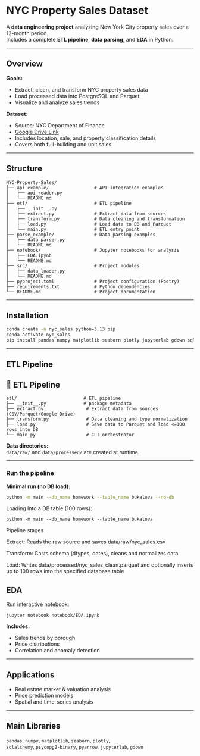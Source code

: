 # NYC Property Sales Dataset

A **data engineering project** analyzing New York City property sales over a 12-month period.  
Includes a complete **ETL pipeline**, **data parsing**, and **EDA** in Python.

---

## Overview

**Goals:**
- Extract, clean, and transform NYC property sales data  
- Load processed data into PostgreSQL and Parquet  
- Visualize and analyze sales trends  

**Dataset:**
- Source: NYC Department of Finance  
- [Google Drive Link](https://drive.google.com/drive/folders/1NhSdry2LAagL66Vec8ckH4ypVeg3Iwp6?usp=sharing)  
- Includes location, sale, and property classification details  
- Covers both full-building and unit sales  

---

## Structure

```
NYC-Property-Sales/
├── api_example/                 # API integration examples
│   ├── api_reader.py
│   └── README.md
├── etl/                         # ETL pipeline
│   ├── __init__.py
│   ├── extract.py               # Extract data from sources
│   ├── transform.py             # Data cleaning and transformation
│   ├── load.py                  # Load data to DB and Parquet
│   └── main.py                  # ETL entry point
├── parse_example/               # Data parsing examples
│   ├── data_parser.py
│   └── README.md
├── notebook/                    # Jupyter notebooks for analysis
│   ├── EDA.ipynb
│   └── README.md
├── src/                         # Project modules
│   ├── data_loader.py
│   └── README.md
├── pyproject.toml               # Project configuration (Poetry)
├── requirements.txt             # Python dependencies
└── README.md                    # Project documentation
```

---

## Installation

```bash
conda create -n nyc_sales python=3.13 pip
conda activate nyc_sales
pip install pandas numpy matplotlib seaborn plotly jupyterlab gdown sqlalchemy psycopg2-binary pyarrow
```

---

## ETL Pipeline

## 🔄 ETL Pipeline
```
etl/                         # ETL pipeline
├── __init__.py              # package metadata
├── extract.py                # Extract data from sources (CSV/Parquet/Google Drive)
├── transform.py              # Data cleaning and type normalization
├── load.py                   # Save data to Parquet and load <=100 rows into DB
└── main.py                   # CLI orchestrator
```

**Data directories:**  
`data/raw/` and `data/processed/` are created at runtime.  

---

### Run the pipeline

**Minimal run (no DB load):**
```bash
python -m main --db_name homework --table_name bukalova --no-db
```
Loading into a DB table (100 rows):
```
python -m main --db_name homework --table_name bukalova
```

Pipeline stages

Extract: Reads the raw source and saves data/raw/nyc_sales.csv

Transform: Casts schema (dtypes, dates), cleans and normalizes data

Load: Writes data/processed/nyc_sales_clean.parquet and optionally inserts up to 100 rows into the specified database table

## EDA

Run interactive notebook:
```
jupyter notebook notebook/EDA.ipynb
```

**Includes:**
- Sales trends by borough
- Price distributions
- Correlation and anomaly detection

---

## Applications
- Real estate market & valuation analysis
- Price prediction models
- Spatial and time-series analysis

---

## Main Libraries
`pandas`, `numpy`, `matplotlib`, `seaborn`, `plotly`,  
`sqlalchemy`, `psycopg2-binary`, `pyarrow`, `jupyterlab`, `gdown`

